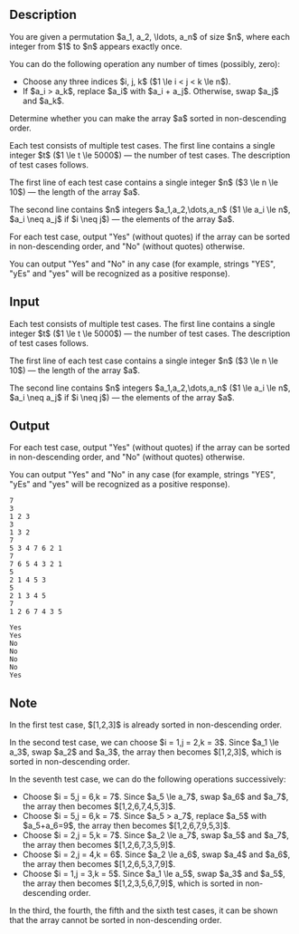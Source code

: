 ## Description

<div><p>You are given a permutation $a_1, a_2, \ldots, a_n$ of size $n$, where each integer from $1$ to $n$ appears <span class="tex-font-style-bf">exactly once</span>.</p><p>You can do the following operation any number of times (possibly, zero):</p><ul> <li> Choose any three indices $i, j, k$ ($1 \le i &lt; j &lt; k \le n$). </li><li> If $a_i &gt; a_k$, replace $a_i$ with $a_i + a_j$. Otherwise, swap $a_j$ and $a_k$. </li></ul><p>Determine whether you can make the array $a$ sorted in non-descending order.</p></div><div class="input-specification"><p>Each test consists of multiple test cases. The first line contains a single integer $t$ ($1 \le t \le 5000$) — the number of test cases. The description of test cases follows.</p><p>The first line of each test case contains a single integer $n$ ($3 \le n \le 10$) — the length of the array $a$.</p><p>The second line contains $n$ integers $a_1,a_2,\dots,a_n$ ($1 \le a_i \le n$, $a_i \neq a_j$ if $i \neq j$) — the elements of the array $a$.</p></div><div class="output-specification"><p>For each test case, output "<span class="tex-font-style-tt">Yes</span>" (without quotes) if the array can be sorted in non-descending order, and "<span class="tex-font-style-tt">No</span>" (without quotes) otherwise.</p><p>You can output "<span class="tex-font-style-tt">Yes</span>" and "<span class="tex-font-style-tt">No</span>" in any case (for example, strings "<span class="tex-font-style-tt">YES</span>", "<span class="tex-font-style-tt">yEs</span>" and "<span class="tex-font-style-tt">yes</span>" will be recognized as a positive response).</p></div>

## Input

<p>Each test consists of multiple test cases. The first line contains a single integer $t$ ($1 \le t \le 5000$) — the number of test cases. The description of test cases follows.</p><p>The first line of each test case contains a single integer $n$ ($3 \le n \le 10$) — the length of the array $a$.</p><p>The second line contains $n$ integers $a_1,a_2,\dots,a_n$ ($1 \le a_i \le n$, $a_i \neq a_j$ if $i \neq j$) — the elements of the array $a$.</p>

## Output

<p>For each test case, output "<span class="tex-font-style-tt">Yes</span>" (without quotes) if the array can be sorted in non-descending order, and "<span class="tex-font-style-tt">No</span>" (without quotes) otherwise.</p><p>You can output "<span class="tex-font-style-tt">Yes</span>" and "<span class="tex-font-style-tt">No</span>" in any case (for example, strings "<span class="tex-font-style-tt">YES</span>", "<span class="tex-font-style-tt">yEs</span>" and "<span class="tex-font-style-tt">yes</span>" will be recognized as a positive response).</p>





```input1|2,3,6,7,10,11,14,15
7
3
1 2 3
3
1 3 2
7
5 3 4 7 6 2 1
7
7 6 5 4 3 2 1
5
2 1 4 5 3
5
2 1 3 4 5
7
1 2 6 7 4 3 5
```




```output1
Yes
Yes
No
No
No
No
Yes
```



## Note

<p>In the first test case, $[1,2,3]$ is already sorted in non-descending order.</p><p>In the second test case, we can choose $i = 1,j = 2,k = 3$. Since $a_1 \le a_3$, swap $a_2$ and $a_3$, the array then becomes $[1,2,3]$, which is sorted in non-descending order.</p><p>In the seventh test case, we can do the following operations successively:</p><ul> <li> Choose $i = 5,j = 6,k = 7$. Since $a_5 \le a_7$, swap $a_6$ and $a_7$, the array then becomes $[1,2,6,7,4,5,3]$. </li><li> Choose $i = 5,j = 6,k = 7$. Since $a_5 &gt; a_7$, replace $a_5$ with $a_5+a_6=9$, the array then becomes $[1,2,6,7,9,5,3]$. </li><li> Choose $i = 2,j = 5,k = 7$. Since $a_2 \le a_7$, swap $a_5$ and $a_7$, the array then becomes $[1,2,6,7,3,5,9]$. </li><li> Choose $i = 2,j = 4,k = 6$. Since $a_2 \le a_6$, swap $a_4$ and $a_6$, the array then becomes $[1,2,6,5,3,7,9]$. </li><li> Choose $i = 1,j = 3,k = 5$. Since $a_1 \le a_5$, swap $a_3$ and $a_5$, the array then becomes $[1,2,3,5,6,7,9]$, which is sorted in non-descending order. </li></ul><p>In the third, the fourth, the fifth and the sixth test cases, it can be shown that the array cannot be sorted in non-descending order.</p>
